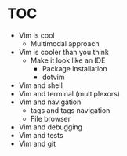 # TOC

 * Vim is cool
    * Multimodal approach
 * Vim is cooler than you think 
    * Make it look like an IDE
        * Package installation
        * dotvim
 * Vim and shell
 * Vim and terminal (multiplexors)
 * Vim and navigation
    * tags and tags navigation
    * File browser
 * Vim and debugging
 * Vim and tests
 * Vim and git 
